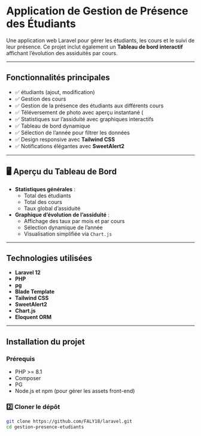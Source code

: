 # Application de Gestion de Présence des Étudiants

Une application web Laravel pour gérer les étudiants, les cours et le suivi de leur présence. Ce projet inclut également un **Tableau de bord interactif** affichant l’évolution des assiduités par cours.

---

## Fonctionnalités principales

- ✅ étudiants (ajout, modification)
- ✅ Gestion des cours
- ✅ Gestion de la présence des étudiants aux différents cours
- ✅ Téléversement de photo avec aperçu instantané (
- ✅ Statistiques sur l’assiduité avec graphiques interactifs
- ✅ Tableau de bord dynamique
- ✅ Sélection de l’année pour filtrer les données
- ✅ Design responsive avec **Tailwind CSS**
- ✅ Notifications élégantes avec **SweetAlert2**

---

## 🖥 Aperçu du Tableau de Bord

- **Statistiques générales** :
  - Total des étudiants
  - Total des cours
  - Taux global d’assiduité
- **Graphique d’évolution de l’assiduité** :
  - Affichage des taux par mois et par cours
  - Sélection dynamique de l’année
  - Visualisation simplifiée via `Chart.js`

---

##  Technologies utilisées

- **Laravel 12**
- **PHP**
- **pg**
- **Blade Template**
- **Tailwind CSS**
- **SweetAlert2**
- **Chart.js**
- **Eloquent ORM**

---

## Installation du projet

### Prérequis

- PHP >= 8.1
- Composer
- PG
- Node.js et npm (pour gérer les assets front-end)

### 2️⃣ Cloner le dépôt

```bash
git clone https://github.com/FALY18/laravel.git
cd gestion-presence-etudiants
